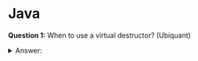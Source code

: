 # Java

**Question 1:** When to use a virtual destructor? (Ubiquant)
<details>
<summary>Answer: </summary> 

</details>
<br>